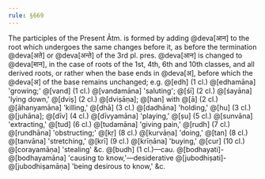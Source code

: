 ```yaml
---
rule: §669
---
```


The participles of the Present Ātm. is formed by adding @deva[आन] to the root which undergoes the same changes before it, as before the termination @deva[अते] or @deva[अन्ते] of the 3rd pl. pres. @deva[आन] is changed to @deva[मान], in the case of roots of the 1st, 4th, 6th and 10th classes, and all derived roots, or rather when the base ends in @deva[अ], before which the @deva[अ] of the base remains unchanged; e.g. @[edh] (1 cl.) @[edhamāna] 'growing;' @[vand] (1 cl.) @[vandamāna] 'saluting'; @[śī] (2 cl.) @[śayāna] 'lying down,' @[dviṣ] (2 cl.) @[dviṣāṇa]; @[han] with @[ā] (2 cl.) @[āhanyamāna] 'killing,' @[dhā] (3 cl.) @[dadhāna] 'holding,' @[hu] (3 cl.) @[juhāna]; @[dīv] (4 cl.) @[dīvyamāna] 'playing,' @[ṣu] (5 cl.) @[sunvāna] 'extracting,' @[tud] (6 cl.) @[tudamāna] 'giving pain,' @[rudh] (7 cl.) @[rundhāna] 'obstructing;' @[kṛ] (8 cl.) @[kurvāṇa] 'doing,' @[tan] (8 cl.) @[tanvāna] 'stretching,' @[krī] (9 cl.) @[krīṇāna] 'buying,' @[cur] (10 cl.) @[corayamāṇa] 'stealing' &c. @[budh] (1 cl.)—cau. @[bodhayati]-@[bodhayamāna] 'causing to know,'—desiderative @[jubodhiṣati]-@[jubodhiṣamāṇa] 'being desirous to know,' &c.